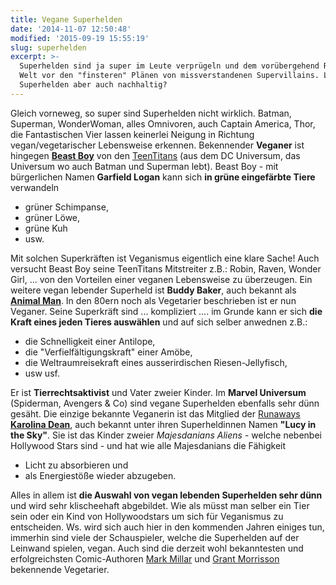 ```yaml
---
title: Vegane Superhelden
date: '2014-11-07 12:50:48'
modified: '2015-09-19 15:55:19'
slug: superhelden
excerpt: >-
  Superhelden sind ja super im Leute verprügeln und dem vorübergehend Retten der
  Welt vor den "finsteren" Plänen von missverstandenen Supervillains. Leben
  Superhelden aber auch nachhaltig?
---
```


Gleich vorneweg, so super sind Superhelden nicht wirklich. Batman, Superman, WonderWoman, alles Omnivoren, auch Captain America, Thor, die Fantastischen Vier lassen keinerlei Neigung in Richtung vegan/vegetarischer Lebensweise erkennen. Bekennender **Veganer** ist hingegen **[Beast Boy](https://www.google.at/search?q=beast+boy&pws=0&hl=de&source=lnms&tbm=isch&sa=X&ei=OLBcVOOCIdLYatOdgMgF&ved=0CAgQ_AUoAQ&biw=1303&bih=674&dpr=0.9)** von den [TeenTitans](http://de.wikipedia.org/wiki/Teen_Titans) (aus dem DC Universum, das Universum wo auch Batman und Superman lebt). Beast Boy - mit bürgerlichen Namen **Garfield Logan** kann sich **in grüne eingefärbte Tiere** verwandeln

*   grüner Schimpanse,
*   grüner Löwe,
*   grüne Kuh
*   usw.

Mit solchen Superkräften ist Veganismus eigentlich eine klare Sache! Auch versucht Beast Boy seine TeenTitans Mitstreiter z.B.: Robin, Raven, Wonder Girl, ... von den Vorteilen einer veganen Lebensweise zu überzeugen. Ein weitere vegan lebender Superheld ist **Buddy Baker**, auch bekannt als **[Animal Man](https://www.google.at/search?q=animal+man&pws=0&hl=de&source=lnms&tbm=isch&sa=X&ei=vbBcVPGNC4TLaP3xgDA&ved=0CAgQ_AUoAQ&biw=1303&bih=674&dpr=0.9)**. In den 80ern noch als Vegetarier beschrieben ist er nun Veganer. Seine Superkräft sind ... kompliziert .... im Grunde kann er sich **die Kraft eines jeden Tieres auswählen** und auf sich selber anwednen z.B.:

*   die Schnelligkeit einer Antilope,
*   die "Verfielfältigungskraft" einer Amöbe,
*   die Weltraumreisekraft eines ausserirdischen Riesen-Jellyfisch,
*   usw usf.

Er ist **Tierrechtsaktivist** und Vater zweier Kinder. Im **Marvel Universum** (Spiderman, Avengers & Co) sind vegane Superhelden ebenfalls sehr dünn gesäht. Die einzige bekannte Veganerin ist das Mitglied der [Runaways](http://de.wikipedia.org/wiki/Runaways) **[Karolina Dean](https://www.google.at/search?q=Karolina+Dean&pws=0&hl=de&source=lnms&tbm=isch&sa=X&ei=_bBcVL7CG8rwaPvXgvgL&ved=0CAgQ_AUoAQ&biw=1303&bih=674&dpr=0.9)**, auch bekannt unter ihren Superheldinnen Namen **"Lucy in the Sky"**. Sie ist das Kinder zweier _Majesdanians Aliens_ - welche nebenbei Hollywood Stars sind - und hat wie alle Majesdanians die Fähigkeit

*   Licht zu absorbieren und
*   als Energiestöße wieder abzugeben.

Alles in allem ist **die Auswahl von vegan lebenden Superhelden sehr dünn** und wird sehr klischeehaft abgebildet. Wie als müsst man selber ein Tier sein oder ein Kind von Hollywoodstars um sich für Veganismus zu entscheiden. Ws. wird sich auch hier in den kommenden Jahren einiges tun, immerhin sind viele der Schauspieler, welche die Superhelden auf der Leinwand spielen, vegan. Auch sind die derzeit wohl bekanntesten und erfolgreichsten Comic-Authoren [Mark Millar](http://www.millarworld.tv/) und [Grant Morrisson](http://www.grant-morrison.com/) bekennende Vegetarier.
